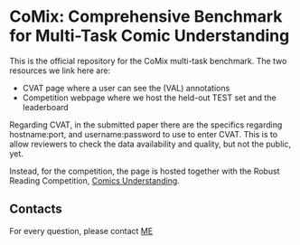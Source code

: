 # CoMix: Comprehensive Benchmark for Multi-Task Comic Understanding

This is the official repository for the CoMix multi-task benchmark.
The two resources we link here are:
- CVAT page where a user can see the (VAL) annotations
- Competition webpage where we host the held-out TEST set and the leaderboard

Regarding CVAT, in the submitted paper there are the specifics regarding hostname:port, and username:password to use to enter CVAT. This is to allow reviewers to check the data availability and quality, but not the public, yet.

Instead, for the competition, the page is hosted together with the Robust Reading Competition, [Comics Understanding](https://rrc.cvc.uab.es/?ch=31).

## Contacts
For every question, please contact [ME](mailto:evivoli@cvc.uab.cat)
